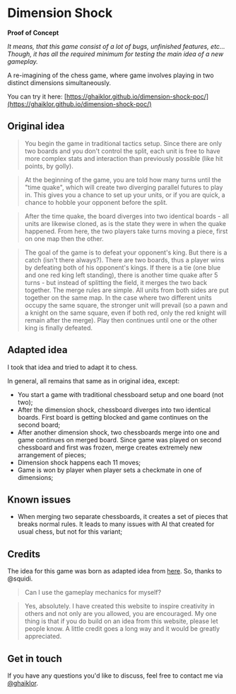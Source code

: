 # Dimension Shock

**Proof of Concept**

*It means, that this game consist of a lot of bugs, unfinished features, etc...*
*Though, it has all the required minimum for testing the main idea of a new gameplay.*

A re-imagining of the chess game, where game involves playing in two distinct dimensions simultaneously.

You can try it here: [https://ghaiklor.github.io/dimension-shock-poc/](https://ghaiklor.github.io/dimension-shock-poc/)

## Original idea

> You begin the game in traditional tactics setup.
> Since there are only two boards and you don't control the split, each unit is free to have more complex stats and interaction than previously possible (like hit points, by golly).

> At the beginning of the game, you are told how many turns until the "time quake", which will create two diverging parallel futures to play in.
> This gives you a chance to set up your units, or if you are quick, a chance to hobble your opponent before the split.

> After the time quake, the board diverges into two identical boards - all units are likewise cloned, as is the state they were in when the quake happened.
> From here, the two players take turns moving a piece, first on one map then the other.

> The goal of the game is to defeat your opponent's king.
> But there is a catch (isn't there always?).
> There are two boards, thus a player wins by defeating both of his opponent's kings.
> If there is a tie (one blue and one red king left standing), there is another time quake after 5 turns - but instead of splitting the field, it merges the two back together.
> The merge rules are simple.
> All units from both sides are put together on the same map.
> In the case where two different units occupy the same square, the stronger unit will prevail (so a pawn and a knight on the same square, even if both red, only the red knight will remain after the merge).
> Play then continues until one or the other king is finally defeated.

## Adapted idea

I took that idea and tried to adapt it to chess.

In general, all remains that same as in original idea, except:

- You start a game with traditional chessboard setup and one board (not two);
- After the dimension shock, chessboard diverges into two identical boards. First board is getting blocked and game continues on the second board;
- After another dimension shock, two chessboards merge into one and game continues on merged board. Since game was played on second chessboard and first was frozen, merge creates extremely new arrangement of pieces;
- Dimension shock happens each 11 moves;
- Game is won by player when player sets a checkmate in one of dimensions;

## Known issues

- When merging two separate chessboards, it creates a set of pieces that breaks normal rules. It leads to many issues with AI that created for usual chess, but not for this variant;

## Credits

The idea for this game was born as adapted idea from [here](http://www.squidi.net/three/entry.php?id=99).
So, thanks to @squidi.

> Can I use the gameplay mechanics for myself?

> Yes, absolutely.
> I have created this website to inspire creativity in others and not only are you allowed, you are encouraged.
> My one thing is that if you do build on an idea from this website, please let people know.
> A little credit goes a long way and it would be greatly appreciated.

## Get in touch

If you have any questions you'd like to discuss, feel free to contact me via [@ghaiklor](https://twitter.com/ghaiklor).
